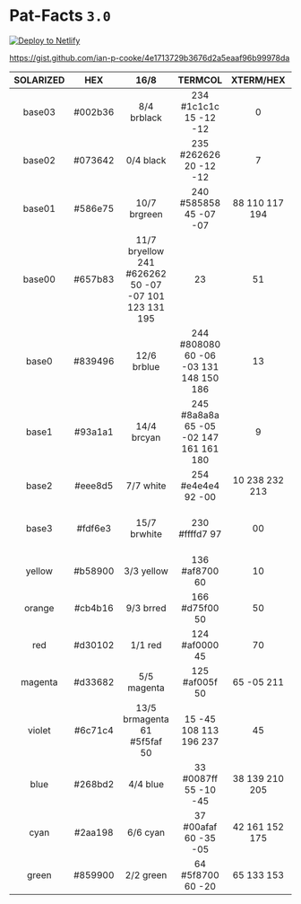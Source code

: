 # Pat-Facts `3.0`

[![Deploy to Netlify](https://www.netlify.com/img/deploy/button.svg)](https://app.netlify.com/start/deploy?repository=https://github.com/prp1277/Pat-Facts)

https://gist.github.com/ian-p-cooke/4e1713729b3676d2a5eaaf96b99978da

| SOLARIZED | HEX | 16/8 | TERMCOL | XTERM/HEX | L*A*B | RGB | HSB |
|:---------:|:-------:|:----:|:-------:|:-----------:|:----------:|:-----------:|:-----------:|
 | base03 | #002b36 | 8/4 brblack | 234 #1c1c1c 15 -12 -12 | 0 | 43 | 54 193 100 | 21 |
 | base02 | #073642 | 0/4 black | 235 #262626 20 -12 -12 | 7 | 54 | 66 192 | 90 | 26 |
 | base01 | #586e75 | 10/7 brgreen | 240 #585858 45 -07 -07 | 88 110 117 194 | 25 | 46 |
 | base00 | #657b83 | 11/7 bryellow 241 #626262 50 -07 -07 101 123 131 195 | 23 | 51 |
 | base0 | #839496 | 12/6 brblue | 244 #808080 60 -06 -03 131 148 150 186 | 13 | 59 |
 | base1 | #93a1a1 | 14/4 brcyan | 245 #8a8a8a 65 -05 -02 147 161 161 180 | 9 | 63 |
 | base2 | #eee8d5 | 7/7 white | 254 #e4e4e4 92 -00 | 10 238 232 213 | 44 | 11 | 93 |
 | base3 | #fdf6e3 | 15/7 brwhite | 230 #ffffd7 97 | 00 | 10 253 246 227 | 44 | 10 | 99 |
 | yellow | #b58900 | 3/3 yellow | 136 #af8700 60 | 10 | 65 181 137 | 0 | 45 100 | 71 |
 | orange | #cb4b16 | 9/3 brred | 166 #d75f00 50 | 50 | 55 203 | 75 | 22 | 18 | 89 | 80 |
 | red | #d30102 | 1/1 red | 124 #af0000 45 | 70 | 60 211 | 1 | 2 | 0 | 99 | 83 |
 | magenta | #d33682 | 5/5 magenta | 125 #af005f 50 | 65 -05 211 | 54 130 331 | 74 | 83 |
 | violet | #6c71c4 | 13/5 brmagenta 61 #5f5faf 50 | 15 -45 108 113 196 237 | 45 | 77 |
 | blue | #268bd2 | 4/4 blue | 33 #0087ff 55 -10 -45 | 38 139 210 205 | 82 | 82 |
 | cyan | #2aa198 | 6/6 cyan | 37 #00afaf 60 -35 -05 | 42 161 152 175 | 74 | 63 |
 | green | #859900 | 2/2 green | 64 #5f8700 60 -20 | 65 133 153 | 0 | 68 100 | 60 |
